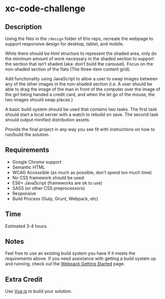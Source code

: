 # xc-code-challenge

## Description

Using the files in the `/design` folder of this repo, recreate the webpage to support responsive design for desktop, tablet, and mobile.  

While there should be html structure to represent the shaded area, only do the minimum amount of work necessary in the shaded section to support the section that isn’t shaded (aka: don’t build the carousel).  Focus on the non-shaded section of the flats (The three-item content grid).

Add functionality using JavaScript to allow a user to swap images between any of the other images in the non-shaded section (i.e.  A user should be able to drag the image of the man in front of the computer over the image of the girl being handed a credit card, and when the let go of the mouse, the two images should swap places.)

A basic build system should be used that contains two tasks. The first task should start a local server with a watch to rebuild on save. The second task should output minified distribution assets. 

Provide the final project in any way you see fit with instructions on how to run/build the solution.

## Requirements

- Google Chrome support
- Semantic HTML
- WCAG Accessible (as much as possible, don’t spend too much time)
- No CSS framework should be used
- ES6+ JavaScript (frameworks are ok to use) 
- SASS (or other CSS preprocessors)
- Responsive
- Build Process (Gulp, Grunt, Webpack, etc)

## Time

Estimated 3-4 hours

## Notes
Feel free to use an existing build system you have if it meets the requirements above. If you need assistance with getting a build system up and running, check out the [Webpack Getting Started](https://webpack.js.org/guides/getting-started/) page.

## Extra Credit

Use [Vue.js](https://vuejs.org/) to build your solution.